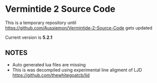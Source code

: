 # Vermintide 2 Source Code
 
This is a temporary repository until https://github.com/Aussiemon/Vermintide-2-Source-Code gets updated

Current version is **5.2.1**

## NOTES
* Auto generated lua files are missing
* This is was decompiled using experimental line aligment of LJD https://github.com/thewhitegoatcb/ljd